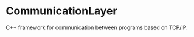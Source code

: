 CommunicationLayer
==================

C++ framework for communication between programs based on TCP/IP.
